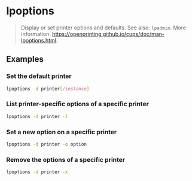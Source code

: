 # lpoptions

> Display or set printer options and defaults. See also: `lpadmin`. More information: <https://openprinting.github.io/cups/doc/man-lpoptions.html>.

## Examples

### Set the default printer

```bash
lpoptions -d printer[/instance]
```

### List printer-specific options of a specific printer

```bash
lpoptions -d printer -l
```

### Set a new option on a specific printer

```bash
lpoptions -d printer -o option
```

### Remove the options of a specific printer

```bash
lpoptions -d printer -x
```
